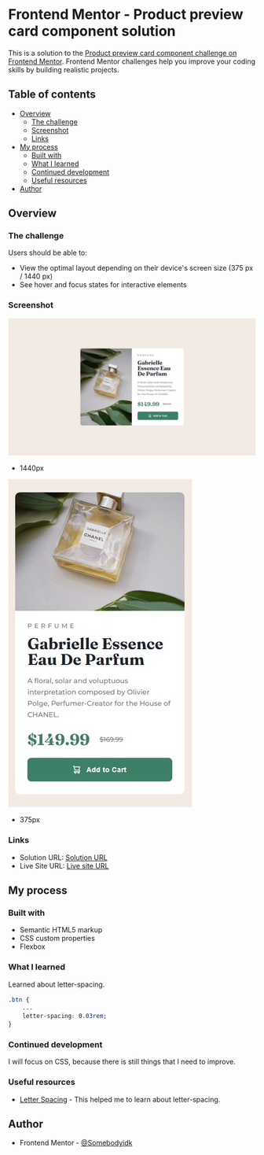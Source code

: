 
# Frontend Mentor - Product preview card component solution

This is a solution to the [Product preview card component challenge on Frontend Mentor](https://www.frontendmentor.io/challenges/product-preview-card-component-GO7UmttRfa). Frontend Mentor challenges help you improve your coding skills by building realistic projects. 


## Table of contents

- [Overview](#overview)
  - [The challenge](#the-challenge)
  - [Screenshot](#screenshot)
  - [Links](#links) 
- [My process](#my-process)
  - [Built with](#built-with)
  - [What I learned](#what-i-learned)
  - [Continued development](#continued-development)
  - [Useful resources](#useful-resources)
- [Author](#author)


## Overview

### The challenge

Users should be able to:

- View the optimal layout depending on their device's screen size (375 px / 1440 px)
- See hover and focus states for interactive elements

### Screenshot

![ProjectScreenshot1440px](./screenshot/FrontEndMentor1.jpg)

- 1440px

![ProjectScreenshot375px](./screenshot/FrontEndMentor2.jpg)

- 375px

### Links

- Solution URL: [Solution URL]()
- Live Site URL: [Live site URL]()


## My process

### Built with

- Semantic HTML5 markup
- CSS custom properties
- Flexbox

### What I learned

Learned about letter-spacing. 

```css
.btn {
    ...
    letter-spacing: 0.03rem;
}
```

### Continued development

I will focus on CSS, because there is still things that I need to improve.

### Useful resources

- [Letter Spacing](https://developer.mozilla.org/en-US/docs/Web/CSS/letter-spacing) - This helped me to learn about letter-spacing.


## Author

- Frontend Mentor - [@Somebodyidk](https://www.frontendmentor.io/profile/Somebodyidk)